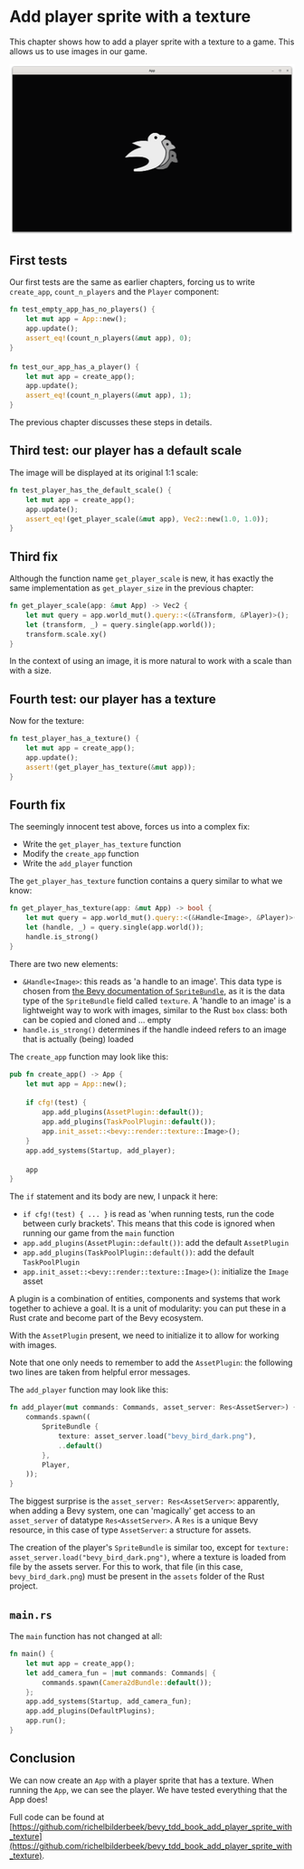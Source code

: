 # Add player sprite with a texture

This chapter shows how to add a player sprite with a texture to a game.
This allows us to use images in our game.

![Our application in action](add_player_sprite_with_texture.png)

## First tests

Our first tests are the same as earlier chapters,
forcing us to write `create_app`, `count_n_players` and
the `Player` component:

```rust
fn test_empty_app_has_no_players() {
    let mut app = App::new();
    app.update();
    assert_eq!(count_n_players(&mut app), 0);
}

fn test_our_app_has_a_player() {
    let mut app = create_app();
    app.update();
    assert_eq!(count_n_players(&mut app), 1);
}
```

The previous chapter discusses these steps in details.

## Third test: our player has a default scale

The image will be displayed at its original 1:1 scale:

```rust
fn test_player_has_the_default_scale() {
    let mut app = create_app();
    app.update();
    assert_eq!(get_player_scale(&mut app), Vec2::new(1.0, 1.0));
}
```

## Third fix

Although the function name `get_player_scale` is new, it has
exactly the same implementation as `get_player_size` in the previous chapter:

```rust
fn get_player_scale(app: &mut App) -> Vec2 {
    let mut query = app.world_mut().query::<(&Transform, &Player)>();
    let (transform, _) = query.single(app.world());
    transform.scale.xy()
}
```

In the context of using an image, it is more natural to work with a
scale than with a size.

## Fourth test: our player has a texture

Now for the texture:

```rust
fn test_player_has_a_texture() {
    let mut app = create_app();
    app.update();
    assert!(get_player_has_texture(&mut app));
}
```

## Fourth fix

The seemingly innocent test above, forces us into a complex fix:

- Write the `get_player_has_texture` function
- Modify the `create_app` function
- Write the `add_player` function

The `get_player_has_texture` function contains a query similar to what
we know:

```rust
fn get_player_has_texture(app: &mut App) -> bool {
    let mut query = app.world_mut().query::<(&Handle<Image>, &Player)>();
    let (handle, _) = query.single(app.world());
    handle.is_strong()
}
```

There are two new elements:

- `&Handle<Image>`: this reads as 'a handle to an image'.
  This data type is chosen from
  [the Bevy documentation of `SpriteBundle`](https://docs.rs/bevy/latest/bevy/prelude/struct.SpriteBundle.html),
  as it is the data type of the `SpriteBundle` field called `texture`.
  A 'handle to an image' is a lightweight way to work with images, similar
  to the Rust `box` class: both can be copied and cloned and ... empty
- `handle.is_strong()` determines if the handle indeed refers to an image
  that is actually (being) loaded

The `create_app` function may look like this:

```rust
pub fn create_app() -> App {
    let mut app = App::new();

    if cfg!(test) {
        app.add_plugins(AssetPlugin::default());
        app.add_plugins(TaskPoolPlugin::default());
        app.init_asset::<bevy::render::texture::Image>();
    }
    app.add_systems(Startup, add_player);

    app
}
```

The `if` statement and its body are new, I unpack it here:

- `if cfg!(test) { ... }` is read as 'when running tests, run the code
  between curly brackets'. This means that this code is ignored when
  running our game from the `main` function
- `app.add_plugins(AssetPlugin::default())`: add the default `AssetPlugin`
- `app.add_plugins(TaskPoolPlugin::default())`: add the default `TaskPoolPlugin`
- `app.init_asset::<bevy::render::texture::Image>()`: initialize the `Image`
  asset

A plugin is a combination of entities, components and systems that work
together to achieve a goal. It is a unit of modularity: you can put these
in a Rust crate and become part of the Bevy ecosystem.

With the `AssetPlugin` present, we need to initialize it to allow for
working with images.

Note that one only needs to remember to add the `AssetPlugin`: the following
two lines are taken from helpful error messages.

The `add_player` function may look like this:

```rust
fn add_player(mut commands: Commands, asset_server: Res<AssetServer>) {
    commands.spawn((
        SpriteBundle {
            texture: asset_server.load("bevy_bird_dark.png"),
            ..default()
        },
        Player,
    ));
}
```

The biggest surprise is the `asset_server: Res<AssetServer>`:
apparently, when adding a Bevy system, one can 'magically' get
access to an `asset_server` of datatype `Res<AssetServer>`.
A `Res` is a unique Bevy resource, in this case of type `AssetServer`:
a structure for assets.

The creation of the player's `SpriteBundle` is similar too, except for
`texture: asset_server.load("bevy_bird_dark.png")`, where a texture is
loaded from file by the assets server. For this to work, that file (in this
case, `bevy_bird_dark.png`) must be present in the `assets` folder
of the Rust project.

## `main.rs`

The `main` function has not changed at all:

```rust
fn main() {
    let mut app = create_app();
    let add_camera_fun = |mut commands: Commands| {
        commands.spawn(Camera2dBundle::default());
    };
    app.add_systems(Startup, add_camera_fun);
    app.add_plugins(DefaultPlugins);
    app.run();
}
```

## Conclusion

We can now create an `App` with a player sprite that has a texture.
When running the `App`, we can see the player.
We have tested everything that the App does!

Full code can be found at [https://github.com/richelbilderbeek/bevy_tdd_book_add_player_sprite_with_texture](https://github.com/richelbilderbeek/bevy_tdd_book_add_player_sprite_with_texture).
